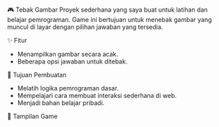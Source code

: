 🎮 Tebak Gambar
Proyek sederhana yang saya buat untuk latihan dan belajar pemrograman.
Game ini bertujuan untuk menebak gambar yang muncul di layar dengan pilihan jawaban yang tersedia.

✨ Fitur

* Menampilkan gambar secara acak.
* Beberapa opsi jawaban untuk ditebak.

🚀 Tujuan Pembuatan

* Melatih logika pemrograman dasar.
* Mempelajari cara membuat interaksi sederhana di web.
* Menjadi bahan belajar pribadi.

📸 Tampilan Game


